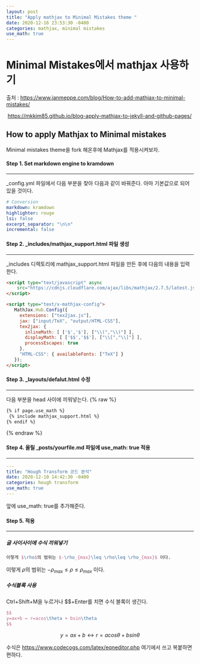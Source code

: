 ```yaml
---
layout: post
title: "Apply mathjax to Minimal Mistakes theme "
date: 2020-12-16 23:53:30 -0400
categories: mathjax, minimal mistakes
use_math: true
---
```


# Minimal Mistakes에서 mathjax 사용하기

출처 : <https://www.janmeppe.com/blog/How-to-add-mathjax-to-minimal-mistakes/>

​           <https://mkkim85.github.io/blog-apply-mathjax-to-jekyll-and-github-pages/>





## How to apply Mathjax to Minimal mistakes

Minimal mistakes theme을 fork 해온후에 Mathjax를 적용시켜보자.



#### Step 1. Set markdown engine to kramdown

---

_config.yml 파일에서 다음 부분을 찾아 다음과 같이 바꿔준다. 아마 기본값으로 되어있을 것이다.

```yml
# Conversion
markdown: kramdown
highlighter: rouge
lsi: false
excerpt_separator: "\n\n"
incremental: false
```



#### Step 2. _includes/mathjax_support.html 파일 생성

---

_includes 디렉토리에 mathjax_support.html 파일을 만든 후에 다음의 내용을 입력한다.

```html
<script type="text/javascript" async
	src="https://cdnjs.cloudflare.com/ajax/libs/mathjax/2.7.5/latest.js?config=TeX-MML-AM_CHTML">
</script>

<script type="text/x-mathjax-config">
   MathJax.Hub.Config({
     extensions: ["tex2jax.js"],
     jax: ["input/TeX", "output/HTML-CSS"],
     tex2jax: {
       inlineMath: [ ['$','$'], ["\\(","\\)"] ],
       displayMath: [ ['$$','$$'], ["\\[","\\]"] ],
       processEscapes: true
     },
     "HTML-CSS": { availableFonts: ["TeX"] }
   });
</script>
```



#### Step 3. _layouts/defalut.html 수정

---

다음 부분을 head 사이에 끼워넣는다.
{% raw %}

```html
{% if page.use_math %}   
 {% include mathjax_support.html %}
{% endif %}
```
{% endraw %}



#### Step 4. 올릴 _posts/yourfile.md 파일에 use_math: true 적용

---

```yml
---
title: "Hough Transform 코드 분석"
date: 2020-12-10 14:42:30 -0400
categories: hough transform
use_math: true
---
```

앞에 use_math: true를 추가해준다.



#### Step 5. 적용

---

##### 글 사이사이에 수식 끼워넣기

```latex
이렇게 $\rho$의 범위는 $-\rho_{max}\leq \rho\leq \rho_{max}$ 이다.
```

이렇게 $\rho$의 범위는 $-\rho_{max}\leq \rho\leq \rho_{max}$ 이다.

##### 수식블록 사용

Ctrl+Shift+M을 누르거나 $$+Enter를 치면 수식 블록이 생긴다.

```latex
$$
y=ax+b ↔ r=acos\theta + bsin\theta
$$
```

$$
y=ax+b ↔ r=acos\theta + bsin\theta
$$



수식은 <https://www.codecogs.com/latex/eqneditor.php> 여기에서 쓰고 복붙하면 편하다.



